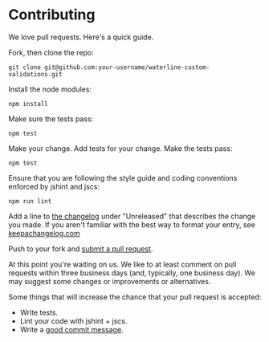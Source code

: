 # Contributing

We love pull requests. Here's a quick guide.

Fork, then clone the repo:

```
git clone git@github.com:your-username/waterline-custom-validations.git
```

Install the node modules:

```
npm install
```

Make sure the tests pass:

```
npm test
```

Make your change. Add tests for your change. Make the tests pass:

```
npm test
```

Ensure that you are following the style guide and coding conventions enforced by jshint and jscs:

```
npm run lint
```

Add a line to [the changelog](CHANGELOG.md) under "Unreleased" that describes the change you made. If you aren't familiar with
the best way to format your entry, see [keepachangelog.com](http://keepachangelog.com)

Push to your fork and [submit a pull request](https://github.com/chadxz/waterline-custom-validations/compare/).

At this point you're waiting on us. We like to at least comment on pull requests
within three business days (and, typically, one business day). We may suggest
some changes or improvements or alternatives.

Some things that will increase the chance that your pull request is accepted:

 - Write tests.
 - Lint your code with jshint + jscs.
 - Write a [good commit message](http://tbaggery.com/2008/04/19/a-note-about-git-commit-messages.html).

